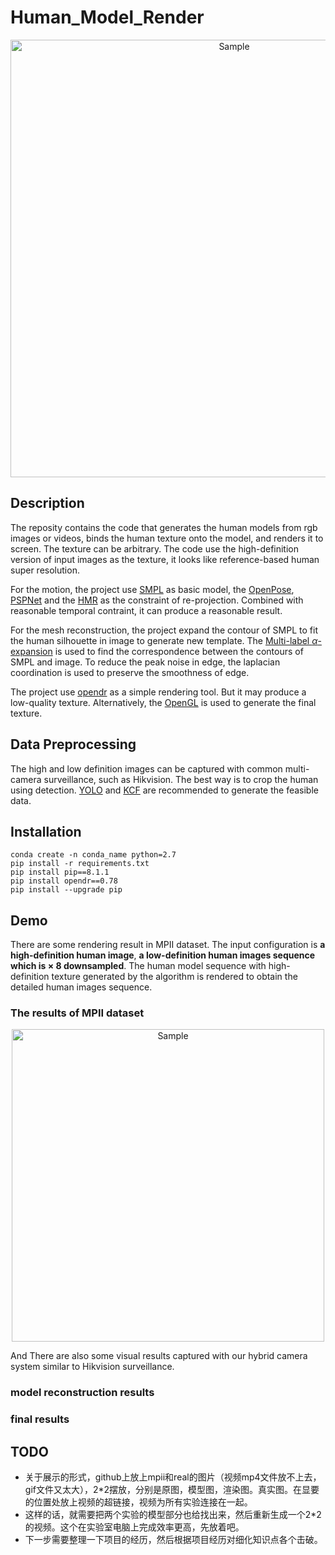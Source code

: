 # Human_Model_Render

<p align="center">
	<img src="https://personal-1301265575.cos.ap-shenzhen-fsi.myqcloud.com/Human_Render/pipeline2-9.PNG" alt="Sample"  width="700">
</p>

## Description
The reposity contains the code that generates the human models from rgb images or videos, binds the human texture onto the model, and renders it to screen. The texture can be arbitrary. The code use the high-definition version of input images as the texture, it looks like reference-based human super resolution.

For the motion, the project use [SMPL](https://smpl.is.tue.mpg.de/) as basic model, the [OpenPose](https://github.com/CMU-Perceptual-Computing-Lab/openpose), [PSPNet](https://github.com/Lextal/pspnet-pytorch) and the [HMR](https://github.com/akanazawa/hmr) as the constraint of re-projection. Combined with reasonable temporal contraint, it can produce a reasonable result. 

For the mesh reconstruction, the project expand the contour of SMPL to fit the human silhouette in image to generate new template. The [Multi-label $\alpha$-expansion](https://vision.cs.uwaterloo.ca/code/) is used to find the correspondence between the contours of SMPL and image. To reduce the peak noise in edge, the laplacian coordination is used to preserve the smoothness of edge.

The project use [opendr](https://pypi.org/project/opendr/) as a simple rendering tool. But it may produce a low-quality texture. Alternatively, the [OpenGL](https://www.opengl.org/) is used to generate the final texture. 

## Data Preprocessing
The high and low definition images can be captured with common multi-camera surveillance, such as Hikvision. The best way is to crop the human using detection. [YOLO](https://github.com/AlexeyAB/darknet) and [KCF](https://github.com/joaofaro/KCFcpp) are recommended to generate the feasible data. 

## Installation
```
conda create -n conda_name python=2.7
pip install -r requirements.txt
pip install pip==8.1.1
pip install opendr==0.78
pip install --upgrade pip
```

## Demo
There are some rendering result in MPII dataset. The input configuration is **a high-definition human image**, **a low-definition human images sequence which is $\times$ 8 downsampled**. The human model sequence with high-definition texture generated by the algorithm is rendered to obtain the detailed human images sequence.  

### The results of MPII dataset 
<p align="center">
	<img src="https://personal-1301265575.cos.ap-shenzhen-fsi.myqcloud.com/2020-02-26/model3.gif" alt="Sample" width="500">
</p>


And There are also some visual results captured with our hybrid camera system similar to Hikvision surveillance.

### model reconstruction results

### final results

## TODO
+ 关于展示的形式，github上放上mpii和real的图片（视频mp4文件放不上去，gif文件又太大），2*2摆放，分别是原图，模型图，渲染图。真实图。在显要的位置处放上视频的超链接，视频为所有实验连接在一起。
+ 这样的话，就需要把两个实验的模型部分也给找出来，然后重新生成一个2*2的视频。这个在实验室电脑上完成效率更高，先放着吧。
+ 下一步需要整理一下项目的经历，然后根据项目经历对细化知识点各个击破。




